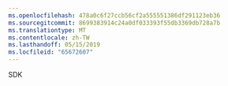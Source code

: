 ```yaml
---
ms.openlocfilehash: 478a0c6f27ccb56cf2a555551386df291123eb36
ms.sourcegitcommit: 8699383914c24a0df033393f55db3369db728a7b
ms.translationtype: MT
ms.contentlocale: zh-TW
ms.lasthandoff: 05/15/2019
ms.locfileid: "65672607"
---
```

SDK
